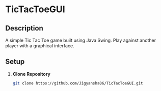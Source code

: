  # TicTacToeGUI

## Description
A simple Tic Tac Toe game built using Java Swing. Play against another player with a graphical interface.

## Setup

1. **Clone Repository**
   ```bash
   git clone https://github.com/Jigyansha06/TicTacToeGUI.git
